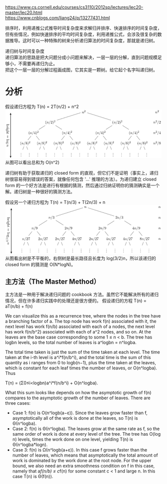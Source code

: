 https://www.cs.cornell.edu/courses/cs3110/2012sp/lectures/lec20-master/lec20.html  
https://www.cnblogs.com/liang24/p/13277431.html  

排序时，利用递推公式推导时间复杂度来求解归并排序、快速排序的时间复杂度，但有些情况，例如快速排序的平均时间复杂度，利用递推公式，会涉及很复杂的数据推导。这时可以一种特殊的树来分析递归算法的时间复杂度，那就是递归树。  

递归树与时间复杂度  
递归算法的思路是把大问题分成小问题来解决，一层一层的分解，直到问题规模足够小，不需要再递归为止。  
把这个一层一层的分解过程画成图，它其实是一颗树。给它起个名字叫递归树。  

# 分析
假设递归方程为 T(n) = 2T(n/2) + n^2
![](./递归树.png)  
从图可以看出总和为 O(n^2)  

递归树有助于获取递归的 closed form 的直观，但它们不是证明（事实上，递归树很容易得到错误的答案，就像任何包含 '...' 推理的方法）。为递归建立 closed form 的一个好方法是进行有根据的猜测，然后通过归纳证明你的猜测确实是一个解。递归树是一种很好的猜测方法。

假设另一个递归方程为 T(n) = T(n/3) + T(2n/3) + n  
![](./递归树2.png)  
从图看出树是不平衡的，右侧树是最长路径且长度为 log(3/2)n，所以该递归的 closed form 的猜测是 O(N*logN)。  

## 主方法（The Master Method）
主方法是一种用于解决递归问题的 cookbook 方法。虽然它不能解决所有的递归情况，但在许多递归实践中的处理还是很方便的。
假设递归的方程 T(n) = aT(n/b) + f(n)  

We can visualize this as a recurrence tree, where the nodes in the tree have a branching factor of a. The top node has work f(n) associated with it, the next level has work f(n/b) associated with each of a nodes, the next level has work f(n/b^2) associated with each of a^2 nodes, and so on. At the leaves are the base case corresponding to some 1 ≤ n < b. The tree has logbn levels, so the total number of leaves is a^logbn = n^logba.

The total time taken is just the sum of the time taken at each level. The time taken at the i-th level is a^i*f(n/b^i), and the total time is the sum of this quantity as i ranges from 0 to logb(n−1), plus the time taken at the leaves, which is constant for each leaf times the number of leaves, or O(n^logba). Thus

T(n) = (Σ0≤i<logbn)a^i*f(n/b^i) + O(n^logba).

What this sum looks like depends on how the asymptotic growth of f(n) compares to the asymptotic growth of the number of leaves. There are three cases:

* Case 1: f(n) is O(n^logb(a−ε)). Since the leaves grow faster than f, asymptotically all of the work is done at the leaves, so T(n) is Θ(n^logba).
* Case 2: f(n) is Θ(n^logba). The leaves grow at the same rate as f, so the same order of work is done at every level of the tree. The tree has O(log n) levels, times the work done on one level, yielding T(n) is Θ(n^logba*logn).
* Case 3: f(n) is Ω(n^logb(a+ε)). In this case f grows faster than the number of leaves, which means that asymptotically the total amount of work is dominated by the work done at the root node. For the upper bound, we also need an extra smoothness condition on f in this case, namely that a*f(n/b) ≤ c*f(n) for some constant c < 1 and large n. In this case T(n) is Θ(f(n)).
